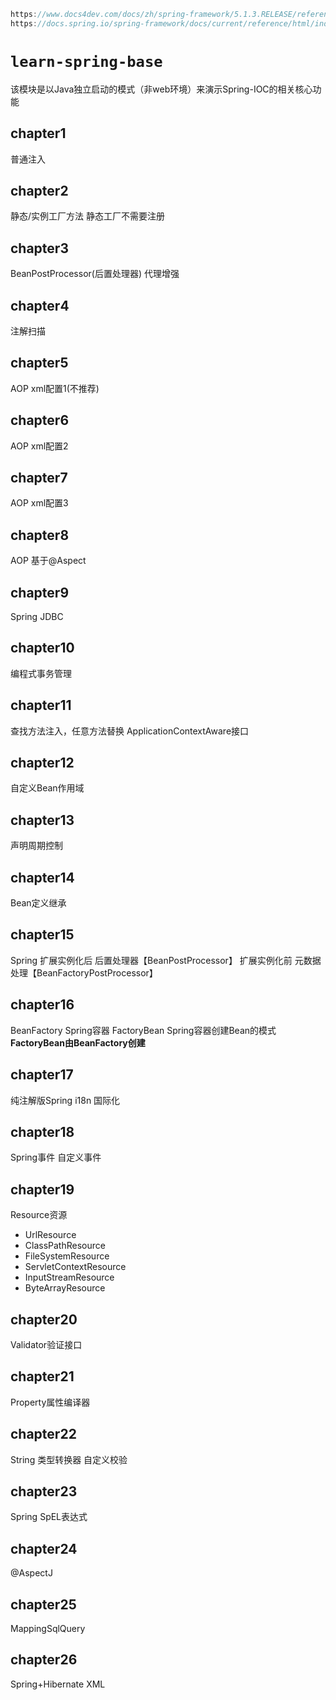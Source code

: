 ```cpp
https://www.docs4dev.com/docs/zh/spring-framework/5.1.3.RELEASE/reference/core.html#%E9%9B%86%E8%A3%85%E7%AE%B1%E5%BB%B6%E4%BC%B8%E7%82%B9`
https://docs.spring.io/spring-framework/docs/current/reference/html/index.html
```

# `learn-spring-base`
 该模块是以Java独立启动的模式（非web环境）来演示Spring-IOC的相关核心功能
## chapter1
  普通注入 
## chapter2
 静态/实例工厂方法
 静态工厂不需要注册
## chapter3
 BeanPostProcessor(后置处理器)
 代理增强
## chapter4
 注解扫描
## chapter5 
  AOP xml配置1(不推荐)
## chapter6
  AOP xml配置2
## chapter7
  AOP xml配置3
## chapter8
  AOP 基于@Aspect
## chapter9
 Spring JDBC
## chapter10
 编程式事务管理
## chapter11 
 查找方法注入，任意方法替换
 ApplicationContextAware接口
## chapter12
 自定义Bean作用域
## chapter13
  声明周期控制
## chapter14
  Bean定义继承
## chapter15
  Spring 扩展实例化后 后置处理器【BeanPostProcessor】
        扩展实例化前  元数据处理【BeanFactoryPostProcessor】
## chapter16
  BeanFactory Spring容器
  FactoryBean Spring容器创建Bean的模式
  **FactoryBean由BeanFactory创建**
## chapter17
   纯注解版Spring
   i18n 国际化
## chapter18
   Spring事件
   自定义事件

## chapter19
  Resource资源
 - UrlResource
 - ClassPathResource
 - FileSystemResource
 - ServletContextResource 
 - InputStreamResource
 - ByteArrayResource
## chapter20
   Validator验证接口
## chapter21
   Property属性编译器
## chapter22
 String 类型转换器
 自定义校验
## chapter23
 Spring SpEL表达式
## chapter24
  @AspectJ
## chapter25
  MappingSqlQuery
## chapter26
   Spring+Hibernate XML